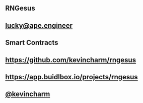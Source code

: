 ## RNGesus

## lucky@ape.engineer

## Smart Contracts

## https://github.com/kevincharm/rngesus

## https://app.buidlbox.io/projects/rngesus

## [@kevincharm](https://twitter.com/kevincharm)
